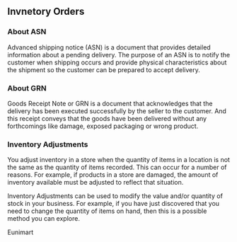 <!--
 Copyright (C) 2022 Eunimart Omnichannel Pvt Ltd. (www.eunimart.com)
 All rights reserved.
 This program is free software: you can redistribute it and/or modify
 it under the terms of the GNU Lesser General Public License v3.0 as published by
 the Free Software Foundation, either version 3 of the License, or
 (at your option) any later version.
 This program is distributed in the hope that it will be useful,
 but WITHOUT ANY WARRANTY; without even the implied warranty of
 MERCHANTABILITY or FITNESS FOR A PARTICULAR PURPOSE.  See the
 GNU Lesser General Public License v3.0 for more details.
 You should have received a copy of the GNU Lesser General Public License v3.0
 along with this program.  If not, see <https://www.gnu.org/licenses/lgpl-3.0.html/>.

-->

## Invnetory Orders

### About ASN
Advanced shipping notice (ASN) is a document that provides detailed information about a pending delivery. The purpose of an ASN is to notify the customer when shipping occurs and provide physical characteristics about the shipment so the customer can be prepared to accept delivery.

### About GRN
Goods Receipt Note or GRN is a document that acknowledges that the delivery has been executed successfully by the seller to the customer. And this receipt conveys that the goods have been delivered without any forthcomings like damage, exposed packaging or wrong product.

### Inventory Adjustments
You adjust inventory in a store when the quantity of items in a location is not the same as the quantity of items recorded. This can occur for a number of reasons. For example, if products in a store are damaged, the amount of inventory available must be adjusted to reflect that situation.

Inventory Adjustments can be used to modify the value and/or quantity of stock in your business. For example, if you have just discovered that you need to change the quantity of items on hand, then this is a possible method you can explore.


Eunimart
